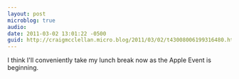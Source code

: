 ```yaml
---
layout: post
microblog: true
audio: 
date: 2011-03-02 13:01:22 -0500
guid: http://craigmcclellan.micro.blog/2011/03/02/t43008006199316480.html
---
```

I think I'll conveniently take my lunch break now as the Apple Event is beginning.
